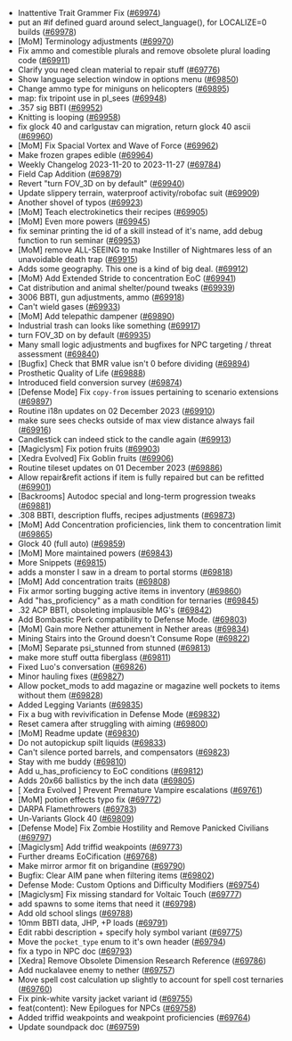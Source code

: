 * Inattentive Trait Grammer Fix ([#69974](https://github.com/CleverRaven/Cataclysm-DDA/pull/69974))
* put an #if defined guard around select_language(), for LOCALIZE=0 builds ([#69978](https://github.com/CleverRaven/Cataclysm-DDA/pull/69978))
* [MoM] Terminology adjustments ([#69970](https://github.com/CleverRaven/Cataclysm-DDA/pull/69970))
* Fix ammo and comestible plurals and remove obsolete plural loading code ([#69911](https://github.com/CleverRaven/Cataclysm-DDA/pull/69911))
* Clarify you need clean material to repair stuff ([#69776](https://github.com/CleverRaven/Cataclysm-DDA/pull/69776))
* Show language selection window in options menu ([#69850](https://github.com/CleverRaven/Cataclysm-DDA/pull/69850))
* Change ammo type for miniguns on helicopters ([#69895](https://github.com/CleverRaven/Cataclysm-DDA/pull/69895))
* map: fix tripoint use in pl_sees ([#69948](https://github.com/CleverRaven/Cataclysm-DDA/pull/69948))
* .357 sig BBTI ([#69952](https://github.com/CleverRaven/Cataclysm-DDA/pull/69952))
* Knitting is looping ([#69958](https://github.com/CleverRaven/Cataclysm-DDA/pull/69958))
* fix glock 40 and carlgustav can migration, return glock 40 ascii ([#69960](https://github.com/CleverRaven/Cataclysm-DDA/pull/69960))
* [MoM] Fix Spacial Vortex and Wave of Force ([#69962](https://github.com/CleverRaven/Cataclysm-DDA/pull/69962))
* Make frozen grapes edible ([#69964](https://github.com/CleverRaven/Cataclysm-DDA/pull/69964))
* Weekly Changelog 2023-11-20 to 2023-11-27 ([#69784](https://github.com/CleverRaven/Cataclysm-DDA/pull/69784))
* Field Cap Addition ([#69879](https://github.com/CleverRaven/Cataclysm-DDA/pull/69879))
* Revert "turn FOV_3D on by default" ([#69940](https://github.com/CleverRaven/Cataclysm-DDA/pull/69940))
* Update slippery terrain, waterproof activity/robofac suit ([#69909](https://github.com/CleverRaven/Cataclysm-DDA/pull/69909))
* Another shovel of typos ([#69923](https://github.com/CleverRaven/Cataclysm-DDA/pull/69923))
* [MoM] Teach electrokinetics their recipes ([#69905](https://github.com/CleverRaven/Cataclysm-DDA/pull/69905))
* [MoM] Even more powers ([#69945](https://github.com/CleverRaven/Cataclysm-DDA/pull/69945))
* fix seminar printing the id of a skill instead of it's name, add debug function to run seminar ([#69953](https://github.com/CleverRaven/Cataclysm-DDA/pull/69953))
* [MoM] remove ALL-SEEING to make Instiller of Nightmares less of an unavoidable death trap ([#69915](https://github.com/CleverRaven/Cataclysm-DDA/pull/69915))
* Adds some geography. This one is a kind of big deal. ([#69912](https://github.com/CleverRaven/Cataclysm-DDA/pull/69912))
* [MoM} Add Extended Stride to concentration EoC ([#69941](https://github.com/CleverRaven/Cataclysm-DDA/pull/69941))
* Cat distribution and animal shelter/pound tweaks ([#69939](https://github.com/CleverRaven/Cataclysm-DDA/pull/69939))
* 3006 BBTI, gun adjustments, ammo ([#69918](https://github.com/CleverRaven/Cataclysm-DDA/pull/69918))
* Can't wield gases ([#69933](https://github.com/CleverRaven/Cataclysm-DDA/pull/69933))
* [MoM] Add telepathic dampener ([#69890](https://github.com/CleverRaven/Cataclysm-DDA/pull/69890))
* Industrial trash can looks like something ([#69917](https://github.com/CleverRaven/Cataclysm-DDA/pull/69917))
* turn FOV_3D on by default ([#69935](https://github.com/CleverRaven/Cataclysm-DDA/pull/69935))
* Many small logic adjustments and bugfixes for NPC targeting / threat assessment ([#69840](https://github.com/CleverRaven/Cataclysm-DDA/pull/69840))
* [Bugfix] Check that BMR value isn't 0 before dividing ([#69894](https://github.com/CleverRaven/Cataclysm-DDA/pull/69894))
* Prosthetic Quality of Life ([#69888](https://github.com/CleverRaven/Cataclysm-DDA/pull/69888))
* Introduced field conversion survey ([#69874](https://github.com/CleverRaven/Cataclysm-DDA/pull/69874))
* [Defense Mode] Fix `copy-from` issues pertaining to scenario extensions ([#69897](https://github.com/CleverRaven/Cataclysm-DDA/pull/69897))
* Routine i18n updates on 02 December 2023 ([#69910](https://github.com/CleverRaven/Cataclysm-DDA/pull/69910))
* make sure sees checks outside of max view distance always fail ([#69916](https://github.com/CleverRaven/Cataclysm-DDA/pull/69916))
* Candlestick can indeed stick to the candle again ([#69913](https://github.com/CleverRaven/Cataclysm-DDA/pull/69913))
* [Magiclysm] Fix potion fruits ([#69903](https://github.com/CleverRaven/Cataclysm-DDA/pull/69903))
* [Xedra Evolved] Fix Goblin fruits ([#69906](https://github.com/CleverRaven/Cataclysm-DDA/pull/69906))
* Routine tileset updates on 01 December 2023 ([#69886](https://github.com/CleverRaven/Cataclysm-DDA/pull/69886))
* Allow repair&refit actions if item is fully repaired but can be refitted ([#69901](https://github.com/CleverRaven/Cataclysm-DDA/pull/69901))
* [Backrooms] Autodoc special and long-term progression tweaks ([#69881](https://github.com/CleverRaven/Cataclysm-DDA/pull/69881))
* .308 BBTI, description fluffs, recipes adjustments ([#69873](https://github.com/CleverRaven/Cataclysm-DDA/pull/69873))
* [MoM] Add Concentration proficiencies, link them to concentration limit ([#69865](https://github.com/CleverRaven/Cataclysm-DDA/pull/69865))
* Glock 40 (full auto) ([#69859](https://github.com/CleverRaven/Cataclysm-DDA/pull/69859))
* [MoM] More maintained powers ([#69843](https://github.com/CleverRaven/Cataclysm-DDA/pull/69843))
* More Snippets ([#69815](https://github.com/CleverRaven/Cataclysm-DDA/pull/69815))
* adds a monster I saw in a dream to portal storms ([#69818](https://github.com/CleverRaven/Cataclysm-DDA/pull/69818))
* [MoM] Add concentration traits ([#69808](https://github.com/CleverRaven/Cataclysm-DDA/pull/69808))
* Fix armor sorting bugging active items in inventory ([#69860](https://github.com/CleverRaven/Cataclysm-DDA/pull/69860))
* Add "has_proficiency" as a math condition for ternaries ([#69845](https://github.com/CleverRaven/Cataclysm-DDA/pull/69845))
* .32 ACP BBTI, obsoleting implausible MG's ([#69842](https://github.com/CleverRaven/Cataclysm-DDA/pull/69842))
* Add Bombastic Perk compatibility to Defense Mode. ([#69803](https://github.com/CleverRaven/Cataclysm-DDA/pull/69803))
* [MoM] Gain more Nether attunement in Nether areas ([#69834](https://github.com/CleverRaven/Cataclysm-DDA/pull/69834))
* Mining Stairs into the Ground doesn't Consume Rope ([#69822](https://github.com/CleverRaven/Cataclysm-DDA/pull/69822))
* [MoM] Separate psi_stunned from stunned ([#69813](https://github.com/CleverRaven/Cataclysm-DDA/pull/69813))
* make more stuff outta fiberglass ([#69811](https://github.com/CleverRaven/Cataclysm-DDA/pull/69811))
* Fixed Luo's conversation ([#69826](https://github.com/CleverRaven/Cataclysm-DDA/pull/69826))
* Minor hauling fixes ([#69827](https://github.com/CleverRaven/Cataclysm-DDA/pull/69827))
* Allow pocket_mods to add magazine or magazine well pockets to items without them ([#69828](https://github.com/CleverRaven/Cataclysm-DDA/pull/69828))
* Added Legging Variants ([#69835](https://github.com/CleverRaven/Cataclysm-DDA/pull/69835))
* Fix a bug with revivification in Defense Mode ([#69832](https://github.com/CleverRaven/Cataclysm-DDA/pull/69832))
* Reset camera after struggling with aiming ([#69800](https://github.com/CleverRaven/Cataclysm-DDA/pull/69800))
* [MoM] Readme update ([#69830](https://github.com/CleverRaven/Cataclysm-DDA/pull/69830))
* Do not autopickup spilt liquids ([#69833](https://github.com/CleverRaven/Cataclysm-DDA/pull/69833))
* Can't silence ported barrels, and compensators ([#69823](https://github.com/CleverRaven/Cataclysm-DDA/pull/69823))
* Stay with me buddy ([#69810](https://github.com/CleverRaven/Cataclysm-DDA/pull/69810))
* Add u_has_proficiency to EoC conditions ([#69812](https://github.com/CleverRaven/Cataclysm-DDA/pull/69812))
* Adds 20x66 ballistics by the inch data ([#69805](https://github.com/CleverRaven/Cataclysm-DDA/pull/69805))
* [ Xedra Evolved ] Prevent Premature Vampire escalations ([#69761](https://github.com/CleverRaven/Cataclysm-DDA/pull/69761))
* [MoM] potion effects typo fix ([#69772](https://github.com/CleverRaven/Cataclysm-DDA/pull/69772))
* DARPA Flamethrowers ([#69783](https://github.com/CleverRaven/Cataclysm-DDA/pull/69783))
* Un-Variants Glock 40 ([#69809](https://github.com/CleverRaven/Cataclysm-DDA/pull/69809))
* [Defense Mode] Fix Zombie Hostility and Remove Panicked Civilians ([#69797](https://github.com/CleverRaven/Cataclysm-DDA/pull/69797))
* [Magiclysm] Add triffid weakpoints ([#69773](https://github.com/CleverRaven/Cataclysm-DDA/pull/69773))
* Further dreams EoCification ([#69768](https://github.com/CleverRaven/Cataclysm-DDA/pull/69768))
* Make mirror armor fit on brigandine ([#69790](https://github.com/CleverRaven/Cataclysm-DDA/pull/69790))
* Bugfix: Clear AIM pane when filtering items ([#69802](https://github.com/CleverRaven/Cataclysm-DDA/pull/69802))
* Defense Mode: Custom Options and Difficulty Modifiers ([#69754](https://github.com/CleverRaven/Cataclysm-DDA/pull/69754))
* [Magiclysm] Fix missing standard for Voltaic Touch ([#69777](https://github.com/CleverRaven/Cataclysm-DDA/pull/69777))
* add spawns to some items that need it ([#69798](https://github.com/CleverRaven/Cataclysm-DDA/pull/69798))
* Add old school slings ([#69788](https://github.com/CleverRaven/Cataclysm-DDA/pull/69788))
* 10mm BBTI data, JHP, +P loads ([#69791](https://github.com/CleverRaven/Cataclysm-DDA/pull/69791))
* Edit rabbi description + specify holy symbol variant ([#69775](https://github.com/CleverRaven/Cataclysm-DDA/pull/69775))
* Move the `pocket_type` enum to it's own header ([#69794](https://github.com/CleverRaven/Cataclysm-DDA/pull/69794))
* fix a typo in NPC doc ([#69793](https://github.com/CleverRaven/Cataclysm-DDA/pull/69793))
* [Xedra] Remove Obsolete Dimension Research Reference ([#69786](https://github.com/CleverRaven/Cataclysm-DDA/pull/69786))
* Add nuckalavee enemy to nether ([#69757](https://github.com/CleverRaven/Cataclysm-DDA/pull/69757))
* Move spell cost calculation up slightly to account for spell cost ternaries ([#69760](https://github.com/CleverRaven/Cataclysm-DDA/pull/69760))
* Fix pink-white varsity jacket variant id ([#69755](https://github.com/CleverRaven/Cataclysm-DDA/pull/69755))
* feat(content): New Epilogues for NPCs ([#69758](https://github.com/CleverRaven/Cataclysm-DDA/pull/69758))
* Added triffid weakpoints and weakpoint proficiencies ([#69764](https://github.com/CleverRaven/Cataclysm-DDA/pull/69764))
* Update soundpack doc ([#69759](https://github.com/CleverRaven/Cataclysm-DDA/pull/69759))
